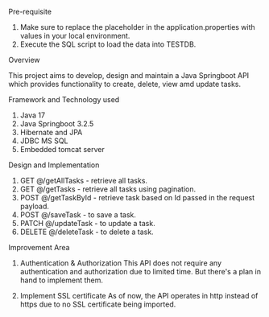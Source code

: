 Pre-requisite
1. Make sure to replace the placeholder in the application.properties with values in your local environment.
2. Execute the SQL script to load the data into TESTDB.

Overview

This project aims to develop, design and maintain a Java Springboot API which provides functionality to create, delete, view amd update tasks.

Framework and Technology used

1. Java 17
2. Java Springboot 3.2.5
3. Hibernate and JPA
4. JDBC MS SQL
5. Embedded tomcat server

Design and Implementation

1. GET @/getAllTasks - retrieve all tasks.
2. GET @/getTasks - retrieve all tasks using pagination.
3. POST @/getTaskById - retrieve task based on Id passed in the request payload.
4. POST @/saveTask - to save a task.
5. PATCH @/updateTask - to update a task.
6. DELETE @/deleteTask - to delete a task.

Improvement Area

1. Authentication & Authorization
   This API does not require any authentication and authorization due to limited time. But there's a plan in hand to implement them.

2. Implement SSL certificate
   As of now, the API operates in http instead of https due to no SSL certificate being imported.

